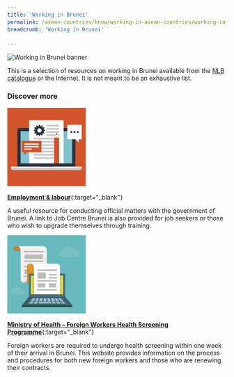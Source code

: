 ```yaml
---
title: 'Working in Brunei'
permalink: /asean-countries/know/working-in-asean-countries/working-in-brunei/
breadcrumb: 'Working in Brunei'

---
```



<img src="/images/asean-working/ASEAN-Brunei-Working.jpg" alt="Working in Brunei banner" style="width:800px;" />

This is a selection of resources on working in Brunei available from the [NLB catalogue](http://catalogue.nlb.gov.sg/) or the Internet.  It is not meant to be an exhaustive list.

### **Discover more**

<img src="/images/resources/Article 4.jpg" style="width:180px;" />

[**Employment & labour**](https://www.brunei.gov.bn/services/Employment%20and%20Labour.aspx){:target="_blank"}

A useful resource for conducting official matters with the government of Brunei. A link to Job Centre Brunei is also provided for job seekers or those who wish to upgrade themselves through training.

<img src="/images/resources/Article 1.jpg" style="width:180px;" />

[**Ministry of Health – Foreign Workers Health Screening Programme**](http://www.moh.gov.bn/SitePages/Foreign%20Workers%20Health%20Screening%20Programme.aspx){:target="_blank"}

Foreign workers are required to undergo health screening within one week of their arrival in Brunei. This website provides information on the process and procedures for both new foreign workers and those who are renewing their contracts.
